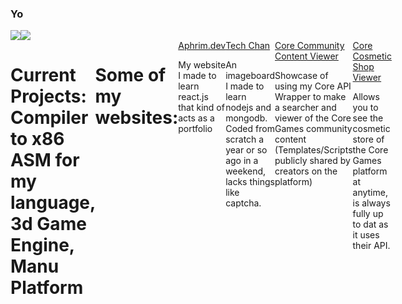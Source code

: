 ### Yo
<div style="display: flex">
  <img align="center" src="https://github-readme-stats.vercel.app/api?username=aphrim&count_private=true&theme=synthwave&show_icons=true" />
  <img align="center" src="https://github-readme-stats.vercel.app/api/top-langs/?username=aphrim&theme=synthwave&show_icons=true&langs_count=10&hide=html" />
</div>
<div style="display: flex">
  <h1>Current Projects: Compiler to x86 ASM for my language, 3d Game Engine, Manu Platform</h1>
  <h1>Some of my websites:</h1>
  <div> <a href="https://aphrim.dev">Aphrim.dev</a> <p> My website I made to learn react.js that kind of acts as a portfolio </p> </div>
 <div> <a href="https://techchan.org">Tech Chan</a> <p>An imageboard I made to learn nodejs and mongodb. Coded from scratch a year or so ago in a weekend, lacks things like captcha.</p> </div>
  <div> <a href="https://projects.aphrim.dev/ccviewer">Core Community Content Viewer</a> <p> Showcase of using my Core API Wrapper to make a searcher and viewer of the Core Games community content (Templates/Scripts publicly shared by creators on the platform)</p> </div>
  <div> <a href="https://projects.aphrim.dev/coreshop">Core Cosmetic Shop Viewer</a> <p>Allows you to see the cosmetic store of the Core Games platform at anytime, is always fully up to dat as it uses their API. </p></div>
</div>
